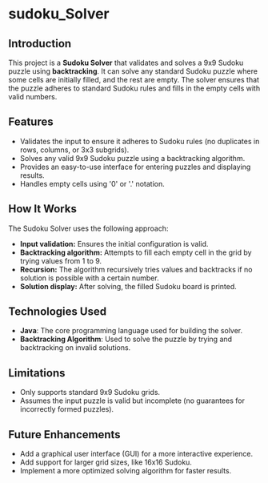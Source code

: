 # sudoku_Solver
 <h2>Introduction</h2>
    <p>This project is a <strong>Sudoku Solver</strong> that validates and solves a 9x9 Sudoku puzzle using <strong>backtracking</strong>. It can solve any standard Sudoku puzzle where some cells are initially filled, and the rest are empty. The solver ensures that the puzzle adheres to standard Sudoku rules and fills in the empty cells with valid numbers.</p>

<h2>Features</h2>
    <ul>
        <li>Validates the input to ensure it adheres to Sudoku rules (no duplicates in rows, columns, or 3x3 subgrids).</li>
        <li>Solves any valid 9x9 Sudoku puzzle using a backtracking algorithm.</li>
        <li>Provides an easy-to-use interface for entering puzzles and displaying results.</li>
        <li>Handles empty cells using '0' or '.' notation.</li>
    </ul>

<h2>How It Works</h2>
    <p>The Sudoku Solver uses the following approach:</p>
      <ul>
        <li><strong>Input validation:</strong> Ensures the initial configuration is valid.</li>
        <li><strong>Backtracking algorithm:</strong> Attempts to fill each empty cell in the grid by trying values from 1 to 9.</li>
        <li><strong>Recursion:</strong> The algorithm recursively tries values and backtracks if no solution is possible with a certain number.</li>
        <li><strong>Solution display:</strong> After solving, the filled Sudoku board is printed.</li>
      </ul>
      
 <h2>Technologies Used</h2>
    <ul>
        <li><strong>Java</strong>: The core programming language used for building the solver.</li>
        <li><strong>Backtracking Algorithm</strong>: Used to solve the puzzle by trying and backtracking on invalid solutions.</li>
    </ul>

  <h2>Limitations</h2>
    <ul>
        <li>Only supports standard 9x9 Sudoku grids.</li>
        <li>Assumes the input puzzle is valid but incomplete (no guarantees for incorrectly formed puzzles).</li>
    </ul>

  <h2>Future Enhancements</h2>
    <ul>
        <li>Add a graphical user interface (GUI) for a more interactive experience.</li>
        <li>Add support for larger grid sizes, like 16x16 Sudoku.</li>
        <li>Implement a more optimized solving algorithm for faster results.</li>
    </ul>
